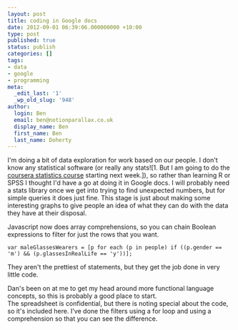 ```yaml
---
layout: post
title: coding in Google docs
date: 2012-09-01 06:39:06.000000000 +10:00
type: post
published: true
status: publish
categories: []
tags:
- data
- google
- programming
meta:
  _edit_last: '1'
  _wp_old_slug: '948'
author:
  login: Ben
  email: ben@notionparallax.co.uk
  display_name: Ben
  first_name: Ben
  last_name: Doherty
---
```

<p>I'm doing a bit of data exploration for work based on our people. I don't know any statistical software (or really any stats![1. But I am going to do the <a href="https://www.coursera.org/course/stats1">coursera statistics course</a> starting next week.]), so rather than learning R or SPSS I thought I'd have a go at doing it in Google docs. I will probably need a stats library once we get into trying to find unexpected numbers, but for simple queries it does just fine. This stage is just about making some interesting graphs to give people an idea of what they can do with the data they have at their disposal.</p>
<p>Javascript now does array comprehensions, so you can chain Boolean expressions to filter for just the rows that you want.</p>
<p><code>var maleGlassesWearers = [p for each (p in people) if ((p.gender == 'm') &amp;&amp; (p.glassesInRealLife == 'y'))];</code></p>
<p>They aren't the prettiest of statements, but they get the job done in very little code.</p>
<p>Dan's been on at me to get my head around more functional language concepts, so this is probably a good place to start.<br />
The spreadsheet is confidential, but there is noting special about the code, so it's included here. I've done the filters using a for loop and using a comprehension so that you can see the difference.<br />
<!--more--><br />
<script src="https://gist.github.com/3564342.js"> </script></p>

